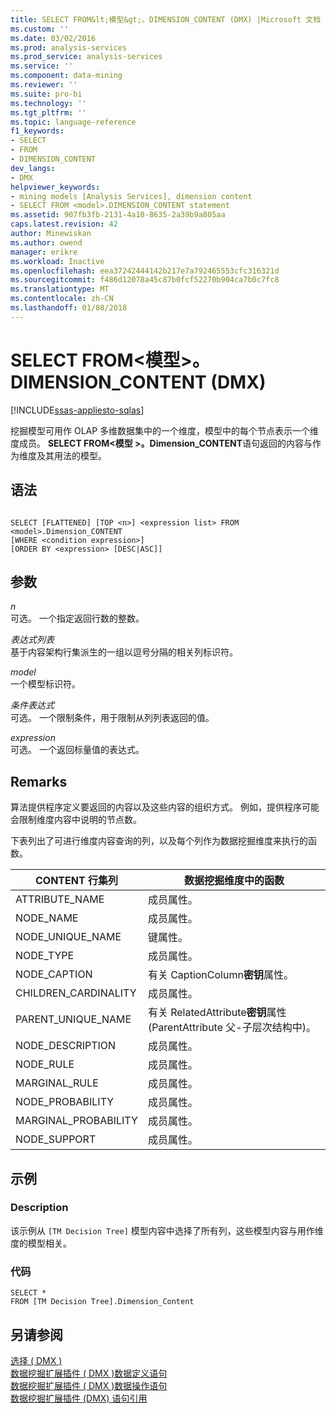 ```yaml
---
title: SELECT FROM&lt;模型&gt;。DIMENSION_CONTENT (DMX) |Microsoft 文档
ms.custom: ''
ms.date: 03/02/2016
ms.prod: analysis-services
ms.prod_service: analysis-services
ms.service: ''
ms.component: data-mining
ms.reviewer: ''
ms.suite: pro-bi
ms.technology: ''
ms.tgt_pltfrm: ''
ms.topic: language-reference
f1_keywords:
- SELECT
- FROM
- DIMENSION_CONTENT
dev_langs:
- DMX
helpviewer_keywords:
- mining models [Analysis Services], dimension content
- SELECT FROM <model>.DIMENSION_CONTENT statement
ms.assetid: 907fb3fb-2131-4a10-8635-2a39b9a805aa
caps.latest.revision: 42
author: Minewiskan
ms.author: owend
manager: erikre
ms.workload: Inactive
ms.openlocfilehash: eea37242444142b217e7a792465553cfc316321d
ms.sourcegitcommit: f486d12078a45c87b0fcf52270b904ca7b0c7fc8
ms.translationtype: MT
ms.contentlocale: zh-CN
ms.lasthandoff: 01/08/2018
---
```

# <a name="select-from-ltmodelgtdimensioncontent-dmx"></a>SELECT FROM&lt;模型&gt;。DIMENSION_CONTENT (DMX)
[!INCLUDE[ssas-appliesto-sqlas](../includes/ssas-appliesto-sqlas.md)]

  挖掘模型可用作 OLAP 多维数据集中的一个维度，模型中的每个节点表示一个维度成员。 **SELECT FROM\<模型 >。Dimension_CONTENT**语句返回的内容与作为维度及其用法的模型。  
  
## <a name="syntax"></a>语法  
  
```  
  
SELECT [FLATTENED] [TOP <n>] <expression list> FROM <model>.Dimension_CONTENT   
[WHERE <condition expression>]  
[ORDER BY <expression> [DESC|ASC]]  
```  
  
## <a name="arguments"></a>参数  
 *n*  
 可选。 一个指定返回行数的整数。  
  
 *表达式列表*  
 基于内容架构行集派生的一组以逗号分隔的相关列标识符。  
  
 *model*  
 一个模型标识符。  
  
 *条件表达式*  
 可选。 一个限制条件，用于限制从列列表返回的值。  
  
 *expression*  
 可选。 一个返回标量值的表达式。  
  
## <a name="remarks"></a>Remarks  
 算法提供程序定义要返回的内容以及这些内容的组织方式。 例如，提供程序可能会限制维度内容中说明的节点数。  
  
 下表列出了可进行维度内容查询的列，以及每个列作为数据挖掘维度来执行的函数。  
  
|CONTENT 行集列|数据挖掘维度中的函数|  
|---------------------------|---------------------------------------|  
|ATTRIBUTE_NAME|成员属性。|  
|NODE_NAME|成员属性。|  
|NODE_UNIQUE_NAME|键属性。|  
|NODE_TYPE|成员属性。|  
|NODE_CAPTION|有关 CaptionColumn**密钥**属性。|  
|CHILDREN_CARDINALITY|成员属性。|  
|PARENT_UNIQUE_NAME|有关 RelatedAttribute**密钥**属性 (ParentAttribute 父-子层次结构中)。|  
|NODE_DESCRIPTION|成员属性。|  
|NODE_RULE|成员属性。|  
|MARGINAL_RULE|成员属性。|  
|NODE_PROBABILITY|成员属性。|  
|MARGINAL_PROBABILITY|成员属性。|  
|NODE_SUPPORT|成员属性。|  
  
## <a name="examples"></a>示例  
  
### <a name="description"></a>Description  
 该示例从 `[TM Decision Tree]` 模型内容中选择了所有列，这些模型内容与用作维度的模型相关。  
  
### <a name="code"></a>代码  
  
```  
SELECT *   
FROM [TM Decision Tree].Dimension_Content  
```  
  
## <a name="see-also"></a>另请参阅  
 [选择 &#40; DMX &#41;](../dmx/select-dmx.md)   
 [数据挖掘扩展插件 &#40; DMX &#41;数据定义语句](../dmx/dmx-statements-data-definition.md)   
 [数据挖掘扩展插件 &#40; DMX &#41;数据操作语句](../dmx/dmx-statements-data-manipulation.md)   
 [数据挖掘扩展插件 (DMX) 语句引用](../dmx/data-mining-extensions-dmx-statements.md)  
  
  
